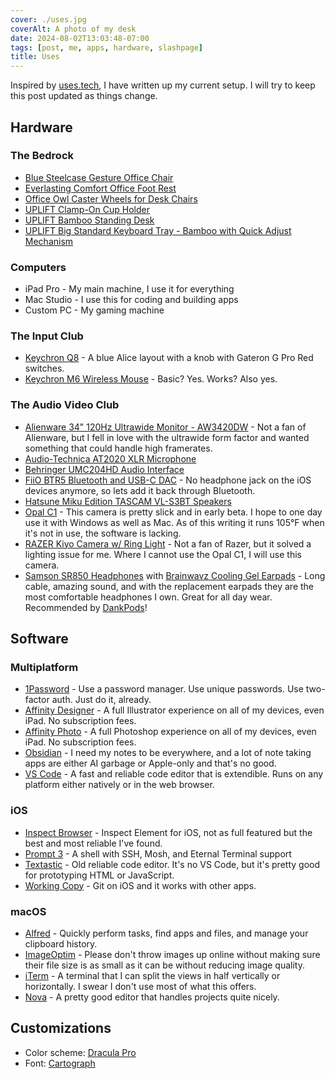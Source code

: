 ```yaml
---
cover: ./uses.jpg
coverAlt: A photo of my desk
date: 2024-08-02T13:03:48-07:00
tags: [post, me, apps, hardware, slashpage]
title: Uses
---
```

Inspired by [uses.tech](https://uses.tech), I have written up my current setup. I will try to keep this post updated as things change.


## Hardware

### The Bedrock

- [Blue Steelcase Gesture Office Chair](https://www.steelcase.com/products/office-chairs/gesture/)
- [Everlasting Comfort Office Foot Rest](https://amazon.com/Foot-Rest-Under-Desk-Footstool/dp/B07PGLBCFG)
- [Office Owl Caster Wheels for Desk Chairs](https://amazon.com/gp/product/B08JPXXK4C/)
- [UPLIFT Clamp-On Cup Holder](https://www.upliftdesk.com/clamp-on-cup-holder-by-uplift-desk/)
- [UPLIFT Bamboo Standing Desk](https://www.upliftdesk.com/uplift-v2-bamboo-standing-desk/)
- [UPLIFT Big Standard Keyboard Tray - Bamboo with Quick Adjust Mechanism](https://www.upliftdesk.com/big-standard-keyboard-bamboo-tray-system-by-uplift-desk/)


### Computers

- iPad Pro - My main machine, I use it for everything
- Mac Studio - I use this for coding and building apps
- Custom PC - My gaming machine


### The Input Club

- [Keychron Q8](https://www.keychron.com/products/keychron-q8-alice-layout-qmk-custom-mechanical-keyboard?variant=40077526859865) - A blue Alice layout with a knob with Gateron G Pro Red switches.
- [Keychron M6 Wireless Mouse](https://www.keychron.com/products/keychron-m6-wireless-mouse) - Basic? Yes. Works? Also yes.


### The Audio Video Club

- [Alienware 34" 120Hz Ultrawide Monitor - AW3420DW](https://amazon.com/Alienware-Curved-NVIDIA-Edgelight-Monitor/dp/B07YLGH9Q5) - Not a fan of Alienware, but I fell in love with the ultrawide form factor and wanted something that could handle high framerates.
- [Audio-Technica AT2020 XLR Microphone](https://amazon.com/gp/product/B0006H92QK/)
- [Behringer UMC204HD Audio Interface](https://www.behringer.com/product.html?modelCode=P0BK0)
- [FiiO BTR5 Bluetooth and USB-C DAC](https://www.fiio.com/btr5) - No headphone jack on the iOS devices anymore, so lets add it back through Bluetooth.
- [Hatsune Miku Edition TASCAM VL-S3BT Speakers](https://tascam.com/us/product/vl-s3/)
- [Opal C1](https://opalcamera.com) - This camera is pretty slick and in early beta. I hope to one day use it with Windows as well as Mac. As of this writing it runs 105°F when it's not in use, the software is lacking.
- [RAZER Kiyo Camera w/ Ring Light](https://www.razer.com/streaming-cameras/razer-kiyo) - Not a fan of Razer, but it solved a lighting issue for me. Where I cannot use the Opal C1, I will use this camera.
- [Samson SR850 Headphones](https://amazon.com/Samson-SR850-Semi-Open-Back-Reference-Headphones/dp/B002LBSEQS) with [Brainwavz Cooling Gel Earpads](https://amazon.com/gp/product/B07SBT93R9/) - Long cable, amazing sound, and with the replacement earpads they are the most comfortable headphones I own. Great for all day wear. Recommended by [DankPods](https://www.youtube.com/watch?v=jk-Tybi-ihw 'YouTube Video: The DankPods Headphone Starter Guide.')!


## Software

### Multiplatform

- [1Password](https://1password.com/) - Use a password manager. Use unique passwords. Use two-factor auth. Just do it, already.
- [Affinity Designer](https://affinity.serif.com/en-us/designer/) - A full Illustrator experience on all of my devices, even iPad. No subscription fees.
- [Affinity Photo](https://affinity.serif.com/en-us/photo/) - A full Photoshop experience on all of my devices, even iPad. No subscription fees.
- [Obsidian](https://obsidian.md) - I need my notes to be everywhere, and a lot of note taking apps are either AI garbage or Apple-only and that's no good.
- [VS Code](https://code.visualstudio.com/) - A fast and reliable code editor that is extendible. Runs on any platform either natively or in the web browser.


### iOS

- [Inspect Browser](https://apps.pdyn.net/inspect/) - Inspect Element for iOS, not as full featured but the best and most reliable I've found.
- [Prompt 3](https://panic.com/prompt/) - A shell with SSH, Mosh, and Eternal Terminal support
- [Textastic](https://www.textasticapp.com/) - Old reliable code editor. It's no VS Code, but it's pretty good for prototyping HTML or JavaScript.
- [Working Copy](https://workingcopyapp.com/) - Git on iOS and it works with other apps.


### macOS

- [Alfred](https://www.alfredapp.com/) - Quickly perform tasks, find apps and files, and manage your clipboard history.
- [ImageOptim](https://imageoptim.com/mac) - Please don't throw images up online without making sure their file size is as small as it can be without reducing image quality.
- [iTerm](https://iterm2.com/) - A terminal that I can split the views in half vertically or horizontally. I swear I don't use most of what this offers.
- [Nova](https://nova.app) - A pretty good editor that handles projects quite nicely.


## Customizations

* Color scheme: [Dracula Pro](https://draculatheme.com/pro)
* Font: [Cartograph](https://connary.com/cartograph.html)
